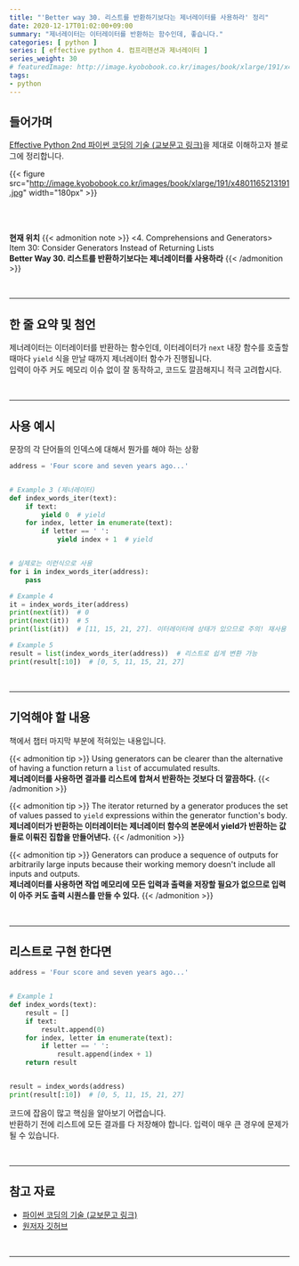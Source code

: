 ```yaml
---
title: "'Better way 30. 리스트를 반환하기보다는 제너레이터를 사용하라' 정리"
date: 2020-12-17T01:02:00+09:00
summary: "제너레이터는 이터레이터를 반환하는 함수인데, 좋습니다."
categories: [ python ]
series: [ effective python 4. 컴프리헨션과 제너레이터 ]
series_weight: 30
# featuredImage: http://image.kyobobook.co.kr/images/book/xlarge/191/x4801165213191.jpg
tags:
- python
---
```


## 들어가며

[Effective Python 2nd 파이썬 코딩의 기술 (교보문고 링크)](http://digital.kyobobook.co.kr/digital/ebook/ebookDetail.ink?selectedLargeCategory=001&barcode=4801165213191&orderClick=LEH&Kc=)을 제대로 이해하고자 블로그에 정리합니다.

{{< figure src="http://image.kyobobook.co.kr/images/book/xlarge/191/x4801165213191.jpg" width="180px" >}}

<br/>
<br/>

**현재 위치**
{{< admonition note >}}
<4. Comprehensions and Generators>  
Item 30: Consider Generators Instead of Returning Lists  
**Better Way 30. 리스트를 반환하기보다는 제너레이터를 사용하라**
{{< /admonition >}}


<br/>

---

## 한 줄 요약 및 첨언

제너레이터는 이터레이터를 반환하는 함수인데, 이터레이터가 `next` 내장 함수를 호출할 때마다 `yield` 식을 만날 때까지 제너레이터 함수가 진행됩니다.  
입력이 아주 커도 메모리 이슈 없이 잘 동작하고, 코드도 깔끔해지니 적극 고려합시다.

<br/>

---

## 사용 예시

문장의 각 단어들의 인덱스에 대해서 뭔가를 해야 하는 상황

```python
address = 'Four score and seven years ago...'


# Example 3 (제너레이터)
def index_words_iter(text):
    if text:
        yield 0  # yield
    for index, letter in enumerate(text):
        if letter == ' ':
            yield index + 1  # yield


# 실제로는 이런식으로 사용
for i in index_words_iter(address):
    pass

# Example 4
it = index_words_iter(address)
print(next(it))  # 0
print(next(it))  # 5
print(list(it))  # [11, 15, 21, 27]. 이터레이터에 상태가 있으므로 주의! 재사용 불가.

# Example 5
result = list(index_words_iter(address))  # 리스트로 쉽게 변환 가능
print(result[:10])  # [0, 5, 11, 15, 21, 27]
```

<br/>

---

## 기억해야 할 내용

책에서 챕터 마지막 부분에 적혀있는 내용입니다.

{{< admonition tip >}}
Using generators can be clearer than the alternative of having a function return a `list` of accumulated results.  
**제너레이터를 사용하면 결과를 리스트에 합쳐서 반환하는 것보다 더 깔끔하다.**
{{< /admonition >}}

{{< admonition tip >}}
The iterator returned by a generator produces the set of values passed to `yield` expressions within the generator function's body.  
**제너레이터가 반환하는 이터레이터는 제너레이터 함수의 본문에서 yield가 반환하는 값들로 이뤄진 집합을 만들어낸다.**
{{< /admonition >}}

{{< admonition tip >}}
Generators can produce a sequence of outputs for arbitrarily large inputs because their working memory doesn't include all inputs and outputs.  
**제너레이터를 사용하면 작업 메모리에 모든 입력과 출력을 저장할 필요가 없으므로 입력이 아주 커도 출력 시퀀스를 만들 수 있다.**
{{< /admonition >}}

<br/>

---

## 리스트로 구현 한다면

```python
address = 'Four score and seven years ago...'


# Example 1
def index_words(text):
    result = []
    if text:
        result.append(0)
    for index, letter in enumerate(text):
        if letter == ' ':
            result.append(index + 1)
    return result


result = index_words(address)
print(result[:10])  # [0, 5, 11, 15, 21, 27]
```

코드에 잡음이 많고 핵심을 알아보기 어렵습니다.  
반환하기 전에 리스트에 모든 결과를 다 저장해야 합니다. 입력이 매우 큰 경우에 문제가 될 수 있습니다.


<br/>

---

## 참고 자료

- [파이썬 코딩의 기술 (교보문고 링크)](http://digital.kyobobook.co.kr/digital/ebook/ebookDetail.ink?selectedLargeCategory=001&barcode=4801165213191&orderClick=LEH&Kc=)
- [원저자 깃허브](https://github.com/bslatkin/effectivepython/blob/master/example_code/item_30.py)

<br/>

---